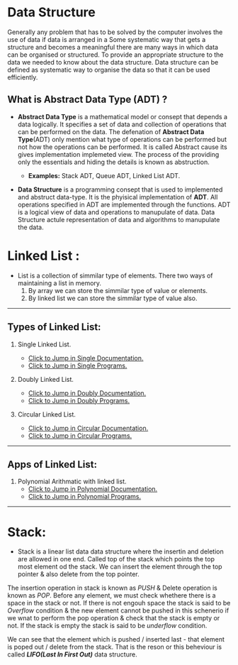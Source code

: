 # **Data Structure**
Generally any problem that has to be solved by the computer involves the use of data if data is arranged in a Some systematic way that gets a structure and becomes a meaningful there are many ways in which data can be organised or structured. To provide an appropriate structure to the data we needed to know about the data structure. Data structure can be defined as systematic way to organise the data so that it can be used efficiently.

## What is Abstract Data Type (ADT) ?
- **Abstract Data Type** is a mathematical model or consept that depends a data logically. It specifies a set of data and collection of operations that can be performed on the data. The defenation of **Abstract Data Type**(ADT) only mention what type of operations can be performed but not how the operations can be performed. It is called Abstract cause its gives implementation implemeted view.
The process of the providing only the essentials and hiding the details is known as abstruction.

   - **Examples:** Stack ADT, Queue ADT, Linked List ADT.

- **Data Structure** is a programming consept that is used to implemented and abstruct data-type. It is the phyisical implementation of **ADT**.
All operations specified in ADT are implemented through the functions.
ADT is a logical view of data and operations to manupulate of data. Data Structure actule representation of data and algorithms to manupulate the data.

# Linked List :
 - List is a collection of simmilar type of elements. There two ways of maintaining a list in memory.
   1. By array we can store the simmilar type of value or elements.
   2. By linked list we can store the simmilar type of value also.

---

## Types of Linked List:
 1. Single Linked List. 
    - [Click to Jump in Single Documentation.](./Linked%20List/Single_LinkedList.md)
    - [Click to Jump in Single Programs.](./Linked%20List/Single_LinkedList.c)

 2. Doubly Linked List.
    - [Click to Jump in Doubly Documentation.](./Linked%20List/Doubly_LinkedList.md)
    - [Click to Jump in Doubly Programs.](./Linked%20List/Doubly_LinkedList.c)

 3. Circular Linked List.
    - [Click to Jump in Circular Documentation.](./Linked%20List/Circular_LinkedList.md)
    - [Click to Jump in Circular Programs.](./Linked%20List/Circular_LinkedList.c)
---
## Apps of Linked List:
 1. Polynomial Arithmatic with linked list. 
    - [Click to Jump in Polynomial Documentation.](./Linked%20List/Polynomial_App_LinkedList.md)
    - [Click to Jump in Polynomial Programs.](./Linked%20List/Polynomial_App_LinkedList.c)
---

# Stack:
 - Stack is a linear list data data structure where the insertin and deletion are allowed in one end. Called top of the stack which points the top most element od the stack. We can insert the element through the top pointer & also delete from the top pointer.

 The insertion operation in stack is known as *PUSH* & Delete operation is known as *POP*. Before any element, we must check whethere there is a space in the stack or not. If there is not engouh space the stack is said to be *Overflow* condition & the new element cannot be pushed in this schenerio if we wnat to perform the pop operation & check that the stack is empty or not. If the stack is empty the stack is said to be *underflow* condition.

 We can see that the element which is pushed / inserted last - that element is poped out / delete from the stack. That is the reson or this beheviour is called ***LIFO(Last In First Out)*** data structure. 
